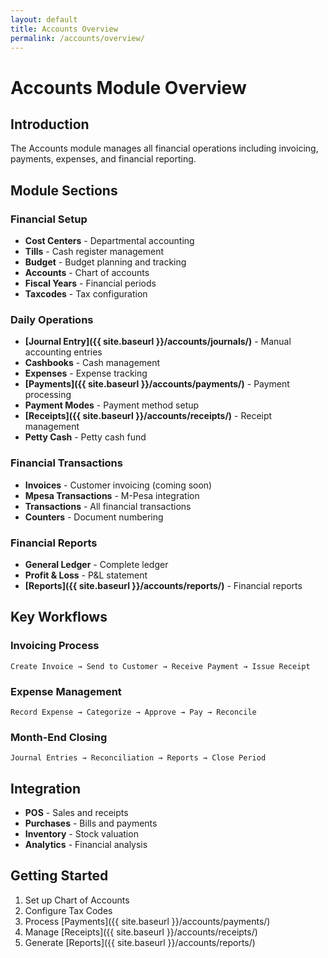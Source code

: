 ```yaml
---
layout: default
title: Accounts Overview
permalink: /accounts/overview/
---
```


# Accounts Module Overview

## Introduction
The Accounts module manages all financial operations including invoicing, payments, expenses, and financial reporting.

## Module Sections

### Financial Setup
- **Cost Centers** - Departmental accounting
- **Tills** - Cash register management
- **Budget** - Budget planning and tracking
- **Accounts** - Chart of accounts
- **Fiscal Years** - Financial periods
- **Taxcodes** - Tax configuration

### Daily Operations
- **[Journal Entry]({{ site.baseurl }}/accounts/journals/)** - Manual accounting entries
- **Cashbooks** - Cash management
- **Expenses** - Expense tracking
- **[Payments]({{ site.baseurl }}/accounts/payments/)** - Payment processing
- **Payment Modes** - Payment method setup
- **[Receipts]({{ site.baseurl }}/accounts/receipts/)** - Receipt management
- **Petty Cash** - Petty cash fund

### Financial Transactions
- **Invoices** - Customer invoicing (coming soon)
- **Mpesa Transactions** - M-Pesa integration
- **Transactions** - All financial transactions
- **Counters** - Document numbering

### Financial Reports
- **General Ledger** - Complete ledger
- **Profit & Loss** - P&L statement
- **[Reports]({{ site.baseurl }}/accounts/reports/)** - Financial reports

## Key Workflows

### Invoicing Process
```
Create Invoice → Send to Customer → Receive Payment → Issue Receipt
```

### Expense Management
```
Record Expense → Categorize → Approve → Pay → Reconcile
```

### Month-End Closing
```
Journal Entries → Reconciliation → Reports → Close Period
```

## Integration

- **POS** - Sales and receipts
- **Purchases** - Bills and payments
- **Inventory** - Stock valuation
- **Analytics** - Financial analysis

## Getting Started

1. Set up Chart of Accounts
2. Configure Tax Codes
3. Process [Payments]({{ site.baseurl }}/accounts/payments/)
4. Manage [Receipts]({{ site.baseurl }}/accounts/receipts/)
5. Generate [Reports]({{ site.baseurl }}/accounts/reports/)
